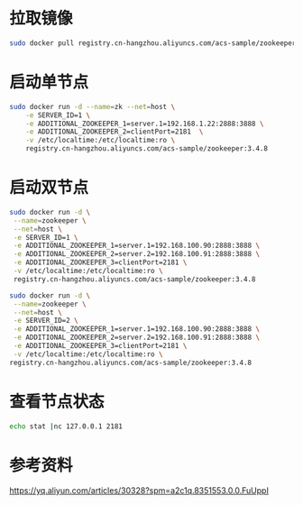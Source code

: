 拉取镜像
======
```Bash
sudo docker pull registry.cn-hangzhou.aliyuncs.com/acs-sample/zookeeper:3.4.8
```


启动单节点
======
```Bash
sudo docker run -d --name=zk --net=host \
    -e SERVER_ID=1 \
    -e ADDITIONAL_ZOOKEEPER_1=server.1=192.168.1.22:2888:3888 \
    -e ADDITIONAL_ZOOKEEPER_2=clientPort=2181  \
    -v /etc/localtime:/etc/localtime:ro \
    registry.cn-hangzhou.aliyuncs.com/acs-sample/zookeeper:3.4.8
```

启动双节点
======
```Bash
sudo docker run -d \
 --name=zookeeper \
 --net=host \
 -e SERVER_ID=1 \
 -e ADDITIONAL_ZOOKEEPER_1=server.1=192.168.100.90:2888:3888 \
 -e ADDITIONAL_ZOOKEEPER_2=server.2=192.168.100.91:2888:3888 \
 -e ADDITIONAL_ZOOKEEPER_3=clientPort=2181 \
 -v /etc/localtime:/etc/localtime:ro \
 registry.cn-hangzhou.aliyuncs.com/acs-sample/zookeeper:3.4.8
```

```Bash
sudo docker run -d \
 --name=zookeeper \
 --net=host \
 -e SERVER_ID=2 \
 -e ADDITIONAL_ZOOKEEPER_1=server.1=192.168.100.90:2888:3888 \
 -e ADDITIONAL_ZOOKEEPER_2=server.2=192.168.100.91:2888:3888 \
 -e ADDITIONAL_ZOOKEEPER_3=clientPort=2181 \
 -v /etc/localtime:/etc/localtime:ro \
registry.cn-hangzhou.aliyuncs.com/acs-sample/zookeeper:3.4.8
```

查看节点状态
======
```Bash
echo stat |nc 127.0.0.1 2181
```

参考资料
======
https://yq.aliyun.com/articles/30328?spm=a2c1q.8351553.0.0.FuUppI